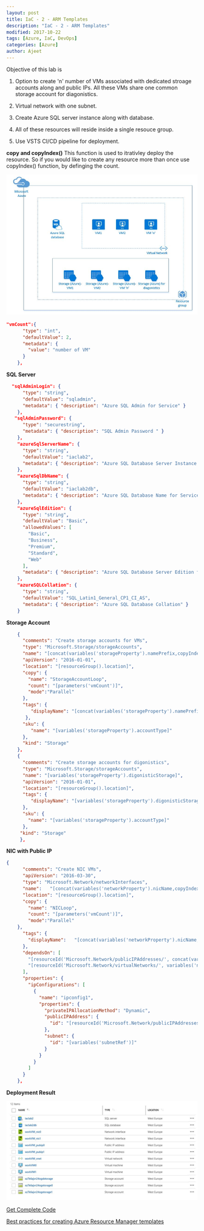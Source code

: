 ```yaml
---
layout: post
title: IaC - 2 - ARM Templates
description: "IaC - 2 - ARM Templates"
modified: 2017-10-22
tags: [Azure, IaC, DevOps]
categories: [Azure]
author: Ajeet
---
```

Objective of this lab is 

1. Option to create 'n' number of VMs associated with dedicated stroage accounts along and public IPs. All these VMs share one common storage account for diagonistics.

2.  Virtual network with one subnet. 

3.  Create Azure SQL server instance along with database.

4. All of these resources will reside inside a single resouce group.

5. Use VSTS CI/CD pipeline for deployment.

**copy and copyIndex()**
This function is used to itrativley deploy the resource. So if you would like to create any resource more than once use copyIndex() function, by definging the count.  

![](/images/posts/iac/iaclab2_arch.JPG)

```JSON
"vmCount":{
      "type": "int",
      "defaultValue": 2,
      "metadata": {
        "value": "number of VM"
      }
    },
```
**SQL Server**

```JSON
  "sqlAdminLogin": {
      "type": "string",
      "defaultValue": "sqladmin",
      "metadata": { "description": "Azure SQL Admin for Service" }
    },
   "sqlAdminPassword": {
      "type": "securestring",
      "metadata": { "description": "SQL Admin Password " }
    },
    "azureSqlServerName": {
      "type": "string",
      "defaultValue": "iaclab2",
      "metadata": { "description": "Azure SQL Database Server Instance Name for Service" }
    },
    "azureSqlDbName": {
      "type": "string",
      "defaultValue": "iaclab2db",
      "metadata": { "description": "Azure SQL Database Name for Service" }
    },
    "azureSqlEdition": {
      "type": "string",
      "defaultValue": "Basic",
      "allowedValues": [
        "Basic",
        "Business",
        "Premium",
        "Standard",
        "Web"
      ],
      "metadata": { "description": "Azure SQL Database Server Edition for Service" }
    },
    "azureSQLCollation": {
      "type": "string",
      "defaultValue": "SQL_Latin1_General_CP1_CI_AS",
      "metadata": { "description": "Azure SQL Database Collation" }
    }
```

**Storage Account**

```JSON
    {
      "comments": "Create storage accounts for VMs",
      "type": "Microsoft.Storage/storageAccounts",
      "name": "[concat(variables('storageProperty').namePrefix,copyIndex())]",
      "apiVersion": "2016-01-01",
      "location": "[resourceGroup().location]",
      "copy": {
        "name": "StorageAccountLoop",
        "count": "[parameters('vmCount')]",
        "mode":"Parallel"
      },
      "tags": {
         "displayName": "[concat(variables('storageProperty').namePrefix,copyIndex())]"
       },
      "sku": {
         "name": "[variables('storageProperty').accountType]"
      },
      "kind": "Storage"
    },
    {
      "comments": "Create storage accounts for digonistics",
      "type": "Microsoft.Storage/storageAccounts",
      "name": "[variables('storageProperty').digonisticStorage]",
      "apiVersion": "2016-01-01",
      "location": "[resourceGroup().location]",    
      "tags": {
         "displayName": "[variables('storageProperty').digonisticStorage]"
      },
      "sku": {
        "name": "[variables('storageProperty').accountType]"
      },
     "kind": "Storage"
     },
```

**NIC with Public IP**

```JSON
{
      "comments": "Create NIC VMs",
      "apiVersion": "2016-03-30",
      "type": "Microsoft.Network/networkInterfaces",
      "name":   "[concat(variables('networkProperty').nicName,copyIndex())]",    
      "location": "[resourceGroup().location]",
      "copy": {
        "name": "NICLoop",
        "count": "[parameters('vmCount')]",
        "mode":"Parallel"
    },
      "tags": {
        "displayName":   "[concat(variables('networkProperty').nicName,copyIndex())]"
      },
      "dependsOn": [
        "[resourceId('Microsoft.Network/publicIPAddresses/', concat(variables('publicIPProperty').publicIPAddressName,copyIndex()))]",
        "[resourceId('Microsoft.Network/virtualNetworks/', variables('networkProperty').virtualNetworkName)]"
      ],
      "properties": {
        "ipConfigurations": [
          {
            "name": "ipconfig1",
            "properties": {
              "privateIPAllocationMethod": "Dynamic",
              "publicIPAddress": {
                "id": "[resourceId('Microsoft.Network/publicIPAddresses', concat(variables('publicIPProperty').publicIPAddressName,copyIndex()))]"
              },
              "subnet": {
                "id": "[variables('subnetRef')]"
              }
            }
          }
        ]
      }
    },

```

**Deployment Result**

![](/images/posts/iac/Iaclab2.JPG)

[Get Complete Code](https://github.com/AjeetChouksey/IaCLab/tree/master/IaC101_2)

[Best practices for creating Azure Resource Manager templates](https://docs.microsoft.com/en-us/azure/azure-resource-manager/resource-manager-template-best-practices)